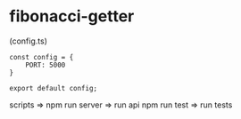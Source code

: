 # fibonacci-getter

(config.ts)

    const config = {
        PORT: 5000
    }

    export default config;


scripts =>
    npm run server => run api
    npm run test => run tests
